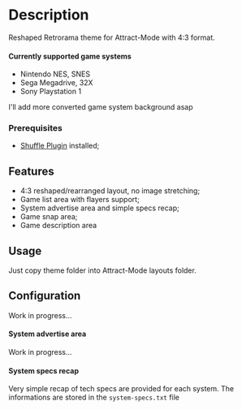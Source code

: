 # Description

Reshaped Retrorama theme for Attract-Mode with 4:3 format.

#### Currently supported game systems
* Nintendo  NES, SNES
* Sega Megadrive, 32X
* Sony Playstation 1

I'll add more converted game system background asap 

### Prerequisites
* [Shuffle Plugin](https://github.com/keilmillerjr/shuffle-module) installed;

## Features
* 4:3 reshaped/rearranged layout, no image stretching;
* Game list area with flayers support;
* System advertise area and simple specs recap;
* Game snap area;
* Game description area

## Usage
Just copy theme folder into Attract-Mode layouts folder.

## Configuration

Work in progress...


#### System advertise area
Work in progress...

#### System specs recap
Very simple recap of tech specs are provided for each system. The informations are stored in the `system-specs.txt` file